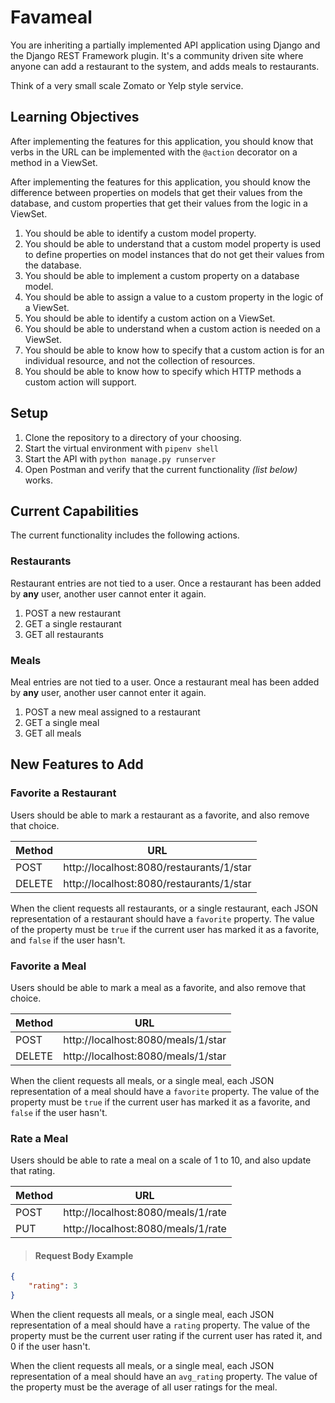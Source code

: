 # Favameal

You are inheriting a partially implemented API application using Django and the Django REST Framework plugin. It's a community driven site where anyone can add a restaurant to the system, and adds meals to restaurants.

Think of a very small scale Zomato or Yelp style service.

## Learning Objectives

After implementing the features for this application, you should know that verbs in the URL can be implemented with the `@action` decorator on a method in a ViewSet.

After implementing the features for this application, you should know the difference between properties on models that get their values from the database, and custom properties that get their values from the logic in a ViewSet.

1. You should be able to identify a custom model property.
1. You should be able to understand that a custom model property is used to define properties on model instances that do not get their values from the database.
1. You should be able to implement a custom property on a database model.
1. You should be able to assign a value to a custom property in the logic of a ViewSet.
1. You should be able to identify a custom action on a ViewSet.
1. You should be able to understand when a custom action is needed on a ViewSet.
1. You should be able to know how to specify that a custom action is for an individual resource, and not the collection of resources.
1. You should be able to know how to specify which HTTP methods a custom action will support.

## Setup

1. Clone the repository to a directory of your choosing.
1. Start the virtual environment with `pipenv shell`
1. Start the API with `python manage.py runserver`
1. Open Postman and verify that the current functionality _(list below)_ works.

## Current Capabilities

The current functionality includes the following actions.

### Restaurants

Restaurant entries are not tied to a user. Once a restaurant has been added by **any** user, another user cannot enter it again.

1. POST a new restaurant
1. GET a single restaurant
1. GET all restaurants

### Meals

Meal entries are not tied to a user. Once a restaurant meal has been added by **any** user, another user cannot enter it again.

1. POST a new meal assigned to a restaurant
1. GET a single meal
1. GET all meals

## New Features to Add

### Favorite a Restaurant

Users should be able to mark a restaurant as a favorite, and also remove that choice.

| Method | URL |
|--------|-----|
| POST | http://localhost:8080/restaurants/1/star  |
| DELETE | http://localhost:8080/restaurants/1/star  |

When the client requests all restaurants, or a single restaurant, each JSON representation of a restaurant should have a `favorite` property. The value of the property must be `true` if the current user has marked it as a favorite, and `false` if the user hasn't.

### Favorite a Meal

Users should be able to mark a meal as a favorite, and also remove that choice.

| Method | URL |
|--------|-----|
| POST | http://localhost:8080/meals/1/star  |
| DELETE | http://localhost:8080/meals/1/star  |

When the client requests all meals, or a single meal, each JSON representation of a meal should have a `favorite` property. The value of the property must be `true` if the current user has marked it as a favorite, and `false` if the user hasn't.

### Rate a Meal

Users should be able to rate a meal on a scale of 1 to 10, and also update that rating.

| Method | URL |
|--------|-----|
| POST | http://localhost:8080/meals/1/rate  |
| PUT | http://localhost:8080/meals/1/rate  |

> #### Request Body Example

```json
{
    "rating": 3
}
```

When the client requests all meals, or a single meal, each JSON representation of a meal should have a `rating` property. The value of the property must be the current user rating if the current user has rated it, and 0 if the user hasn't.

When the client requests all meals, or a single meal, each JSON representation of a meal should have an `avg_rating` property. The value of the property must be the average of all user ratings for the meal.